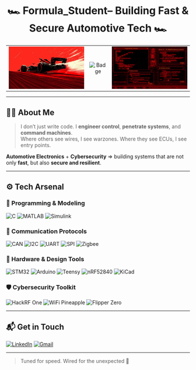


<h1 align="center">🏎 Formula_Student– Building Fast & Secure Automotive Tech 🏎</h1>

<table align="center">
  <tr>
    <td align="center">
      <img src="images/f1.jpg" alt="F1 Car" width="500"/>
    </td>
    <td align="center" style="vertical-align: middle;">
      <img src="https://img.shields.io/badge/-talented%20adverb%20will%20rise-FF0000?style=for-the-badge&logo=rocket&logoColor=white" alt="Badge"/>
    </td>
    <td align="center">
      <img src="images/code.jpg" alt="Code Console" width="500"/>
    </td>
  </tr>
</table>

---

## 👨‍💻 About Me  

> I don’t just write code. I **engineer control**, **penetrate systems**, and **command machines**.  
> Where others see wires, I see warzones. Where they see ECUs, I see entry points.  

 **Automotive Electronics** + **Cybersecurity** => building systems that are not only **fast**, but also **secure and resilient**.

---

## ⚙️ Tech Arsenal

### 🧠 Programming & Modeling
![C](https://img.shields.io/badge/-Embedded%20C-333333?style=flat&logo=c)
![MATLAB](https://img.shields.io/badge/-MATLAB-333333?style=flat&logo=mathworks)
![Simulink](https://img.shields.io/badge/-Simulink-333333?style=flat&logo=mathworks)

### 📡 Communication Protocols
![CAN](https://img.shields.io/badge/-CAN%20Bus-333333?style=flat&logo=ican)
![I2C](https://img.shields.io/badge/-I2C-333333?style=flat&logo=climate_tech)
![UART](https://img.shields.io/badge/-UART-333333?style=flat&logo=serial)
![SPI](https://img.shields.io/badge/-SPI-333333?style=flat&logo=usb)
![Zigbee](https://img.shields.io/badge/-Zigbee-333333?style=flat&logo=zigbee)

### 🧰 Hardware & Design Tools
![STM32](https://img.shields.io/badge/-STM32-333333?style=flat&logo=stmicroelectronics)
![Arduino](https://img.shields.io/badge/-Arduino-333333?style=flat&logo=arduino)
![Teensy](https://img.shields.io/badge/-Teensy-333333?style=flat&logo=teensy)
![nRF52840](https://img.shields.io/badge/-nRF52840-333333?style=flat&logo=nordic-semiconductor)
![KiCad](https://img.shields.io/badge/-KiCad-333333?style=flat&logo=kicad)

### 🛡 Cybersecurity Toolkit
![HackRF One](https://img.shields.io/badge/-HackRF%20One-333333?style=flat&logo=hackrf)
![WiFi Pineapple](https://img.shields.io/badge/-WiFi%20Pineapple-333333?style=flat&logo=wifi-pineapple)
![Flipper Zero](https://img.shields.io/badge/-Flipper%20Zero-333333?style=flat&logo=flipperzero)

---

## 📬 Get in Touch

[![LinkedIn](https://img.shields.io/badge/LinkedIn-Connect-blue?logo=linkedin)](https://www.linkedin.com/in/pratham-sharma-184160255/)
[![Gmail](https://img.shields.io/badge/Gmail-ps.pratham04%40gmail.com-red?logo=gmail&logoColor=white)](mailto:ps.pratham04@gmail.com)

---

> Tuned for speed. Wired for the unexpected 🏁
